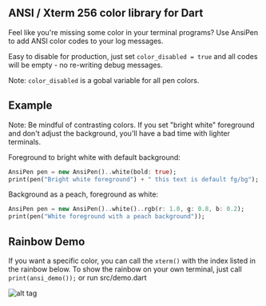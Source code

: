 ANSI / Xterm 256 color library for Dart
------

Feel like you're missing some color in your terminal programs? Use AnsiPen to add ANSI color codes to your log messages.  

Easy to disable for production, just set `color_disabled = true` and all codes will be empty - no re-writing debug messages.  

Note: `color_disabled` is a gobal variable for all pen colors.

Example
------
Note: Be mindful of contrasting colors.  If you set "bright white" foreground and don't adjust the background, you'll have a bad time with lighter terminals.  

Foreground to bright white with default background:
```dart
AnsiPen pen = new AnsiPen()..white(bold: true);
print(pen("Bright white foreground") + " this text is default fg/bg");
```

Background as a peach, foreground as white:
```dart
AnsiPen pen = new AnsiPen()..white()..rgb(r: 1.0, g: 0.8, b: 0.2);
print(pen("White foreground with a peach background"));
```

Rainbow Demo
------

If you want a specific color, you can call the `xterm()` with the index listed in the rainbow below. To show the rainbow on your own terminal, just call `print(ansi_demo());` or run src/demo.dart

![alt tag](https://raw.github.com/google/ansicolor-dart/master/ansicolor-dart.png)

